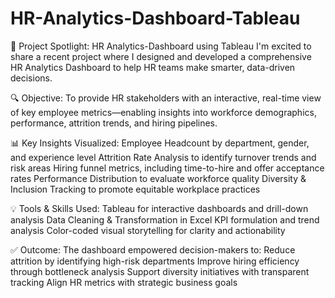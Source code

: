 # HR-Analytics-Dashboard-Tableau
🎯 Project Spotlight: HR Analytics-Dashboard using Tableau
I'm excited to share a recent project where I designed and developed a comprehensive HR Analytics Dashboard to help HR teams make smarter, data-driven decisions.

🔍 Objective:
 To provide HR stakeholders with an interactive, real-time view of key employee metrics—enabling insights into workforce demographics, performance, attrition trends, and hiring pipelines.

📊 Key Insights Visualized:
Employee Headcount by department, gender, and experience level
Attrition Rate Analysis to identify turnover trends and risk areas
Hiring funnel metrics, including time-to-hire and offer acceptance rates
Performance Distribution to evaluate workforce quality
Diversity & Inclusion Tracking to promote equitable workplace practices

💡 Tools & Skills Used:
Tableau for interactive dashboards and drill-down analysis
Data Cleaning & Transformation in Excel
KPI formulation and trend analysis
Color-coded visual storytelling for clarity and actionability

✅ Outcome:
 The dashboard empowered decision-makers to:
Reduce attrition by identifying high-risk departments
Improve hiring efficiency through bottleneck analysis
Support diversity initiatives with transparent tracking
Align HR metrics with strategic business goals



